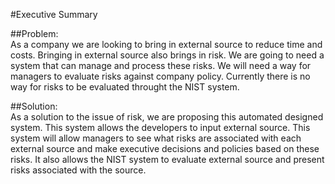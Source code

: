 #Executive Summary

##Problem:     
  As a company we are looking to bring in external source to reduce time and costs. Bringing in external source also brings in risk. We are going to need a system that can manage and process these risks. We will need a way for managers to evaluate risks against company policy. Currently there is no way for risks to be evaluated throught the NIST system.
  
##Solution:  
  As a solution to the issue of risk, we are proposing this automated designed system. This system allows the developers to input external source. This system will allow managers to see what risks are associated with each external source and make executive decisions and policies based on these risks. It also allows the NIST system to evaluate external source and present risks associated with the source.
